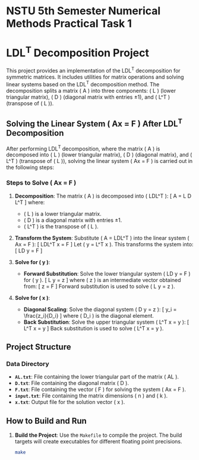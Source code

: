 # NSTU 5th Semester Numerical Methods Practical Task 1

# LDL<sup>T</sup> Decomposition Project

This project provides an implementation of the LDL<sup>T</sup> decomposition for symmetric matrices. It includes utilities for matrix operations and solving linear systems based on the LDL<sup>T</sup> decomposition method. The decomposition splits a matrix \( A \) into three components: \( L \) (lower triangular matrix), \( D \) (diagonal matrix with entries ±1), and \( L^T \) (transpose of \( L \)).

## Solving the Linear System \( Ax = F \) After LDL<sup>T</sup> Decomposition

After performing LDL<sup>T</sup> decomposition, where the matrix \( A \) is decomposed into \( L \) (lower triangular matrix), \( D \) (diagonal matrix), and \( L^T \) (transpose of \( L \)), solving the linear system \( Ax = F \) is carried out in the following steps:

### Steps to Solve \( Ax = F \)

1. **Decomposition**: The matrix \( A \) is decomposed into \( LDL^T \):
   \[
   A = L D L^T
   \]
   where:
   - \( L \) is a lower triangular matrix.
   - \( D \) is a diagonal matrix with entries ±1.
   - \( L^T \) is the transpose of \( L \).

2. **Transform the System**: Substitute \( A = LDL^T \) into the linear system \( Ax = F \):
   \[
   LDL^T x = F
   \]
   Let \( y = L^T x \). This transforms the system into:
   \[
   LD y = F
   \]

3. **Solve for \( y \)**:
   - **Forward Substitution**: Solve the lower triangular system \( LD y = F \) for \( y \).
     \[
     L y = z
     \]
     where \( z \) is an intermediate vector obtained from:
     \[
     z = F
     \]
     Forward substitution is used to solve \( L y = z \).

4. **Solve for \( x \)**:
   - **Diagonal Scaling**: Solve the diagonal system \( D y = z \):
     \[
     y_i = \frac{z_i}{D_i}
     \]
     where \( D_i \) is the diagonal element.
   - **Back Substitution**: Solve the upper triangular system \( L^T x = y \):
     \[
     L^T x = y
     \]
     Back substitution is used to solve \( L^T x = y \).

## Project Structure

### Data Directory

- **`AL.txt`**: File containing the lower triangular part of the matrix \( AL \).
- **`D.txt`**: File containing the diagonal matrix \( D \).
- **`F.txt`**: File containing the vector \( F \) for solving the system \( Ax = F \).
- **`input.txt`**: File containing the matrix dimensions \( n \) and \( k \).
- **`x.txt`**: Output file for the solution vector \( x \).

## How to Build and Run

1. **Build the Project**: Use the `Makefile` to compile the project. The build targets will create executables for different floating point precisions.
   ```sh
   make
